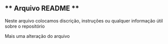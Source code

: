 ## ** Arquivo README **
Neste arquivo colocamos discrição, instruções ou qualquer informação útil sobre o repositório


Mais uma alteração do arquivo
